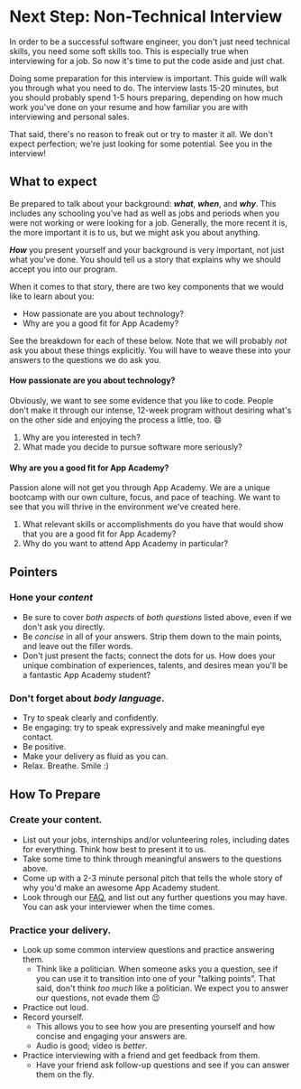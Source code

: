 # Next Step: Non-Technical Interview

In order to be a successful software engineer, you don't just need technical skills, you need some soft skills too. This is especially true when interviewing for a job. So now it's time to put the code aside and just chat.

Doing some preparation for this interview is important. This guide will walk you through what you need to do. The interview lasts 15-20 minutes, but you should probably spend 1-5 hours preparing, depending on how much work you've done on your resume and how familiar you are with interviewing and personal sales.

That said, there's no reason to freak out or try to master it all. We don't expect perfection; we're just looking for some potential. See you in the interview!

## What to expect

Be prepared to talk about your background: **_what_**, **_when_**, and **_why_**. This includes any schooling you've had as well as jobs and periods when you were not working or were looking for a job. Generally, the more recent it is, the more important it is to us, but we might ask you about anything.

**_How_** you present yourself and your background is very important, not just what you've done. You should tell us a story that explains why we should accept you into our program.

When it comes to that story, there are two key components that we would like to learn about you:

- How passionate are you about technology?
- Why are you a good fit for App Academy?

See the breakdown for each of these below. Note that we will probably _not_ ask you about these things explicitly. You will have to weave these into your answers to the questions we do ask you.

#### How passionate are you about technology?

Obviously, we want to see some evidence that you like to code. People don't make it through our intense, 12-week program without desiring what's on the other side and enjoying the process a little, too. :smile:

1. Why are you interested in tech?
2. What made you decide to pursue software more seriously?

#### Why are you a good fit for App Academy?

Passion alone will not get you through App Academy. We are a unique bootcamp with our own culture, focus, and pace of teaching. We want to see that you will thrive in the environment we've created here.

1. What relevant skills or accomplishments do you have that would show that you are a good fit for App Academy?
2. Why do you want to attend App Academy in particular?

## Pointers

### Hone your _content_

- Be sure to cover _both aspects_ of _both questions_ listed above, even if we don't ask you directly.
- Be _concise_ in all of your answers. Strip them down to the main points, and leave out the filler words.
- Don't just present the facts; connect the dots for us. How does your unique combination of experiences, talents, and desires mean you'll be a fantastic App Academy student?

### Don't forget about _body language_.

- Try to speak clearly and confidently.
- Be engaging: try to speak expressively and make meaningful eye contact.
- Be positive.
- Make your delivery as fluid as you can.
- Relax. Breathe. Smile :)

## How To Prepare

### Create your content.

- List out your jobs, internships and/or volunteering roles, including dates for everything. Think how best to present it to us.
- Take some time to think through meaningful answers to the questions above.
- Come up with a 2-3 minute personal pitch that tells the whole story of why you'd make an awesome App Academy student.
- Look through our [FAQ][faq], and list out any further questions you may have. You can ask your interviewer when the time comes.

### Practice your delivery.

- Look up some common interview questions and practice answering them.
  - Think like a politician. When someone asks you a question, see if you can use it to transition into one of your "talking points". That said, don't think _too much_ like a politician. We expect you to answer our questions, not evade them :wink:
- Practice out loud.
- Record yourself.
  - This allows you to see how you are presenting yourself and how concise and engaging your answers are.
  - Audio is good; video is _better_.
- Practice interviewing with a friend and get feedback from them.
  - Have your friend ask follow-up questions and see if you can answer them on the fly.

[faq]: https://appacademy.zendesk.com/hc/en-us/categories/202737947-Full-Time-Immersive
